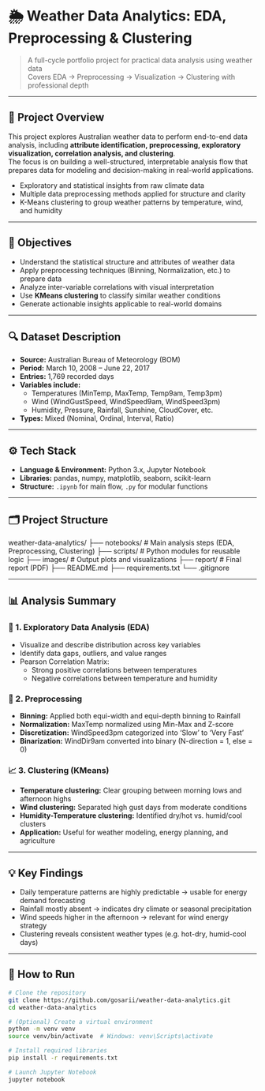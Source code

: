 # 🌦️ Weather Data Analytics: EDA, Preprocessing & Clustering

> A full-cycle portfolio project for practical data analysis using weather data  
> Covers EDA → Preprocessing → Visualization → Clustering with professional depth

---

## 📌 Project Overview

This project explores Australian weather data to perform end-to-end data analysis, including **attribute identification, preprocessing, exploratory visualization, correlation analysis, and clustering**.  
The focus is on building a well-structured, interpretable analysis flow that prepares data for modeling and decision-making in real-world applications.

- Exploratory and statistical insights from raw climate data  
- Multiple data preprocessing methods applied for structure and clarity  
- K-Means clustering to group weather patterns by temperature, wind, and humidity

---

## 🎯 Objectives

- Understand the statistical structure and attributes of weather data  
- Apply preprocessing techniques (Binning, Normalization, etc.) to prepare data  
- Analyze inter-variable correlations with visual interpretation  
- Use **KMeans clustering** to classify similar weather conditions  
- Generate actionable insights applicable to real-world domains

---

## 🔍 Dataset Description

- **Source:** Australian Bureau of Meteorology (BOM)  
- **Period:** March 10, 2008 – June 22, 2017  
- **Entries:** 1,769 recorded days  
- **Variables include:**  
  - Temperatures (MinTemp, MaxTemp, Temp9am, Temp3pm)  
  - Wind (WindGustSpeed, WindSpeed9am, WindSpeed3pm)  
  - Humidity, Pressure, Rainfall, Sunshine, CloudCover, etc.  
- **Types:** Mixed (Nominal, Ordinal, Interval, Ratio)

---

## ⚙️ Tech Stack

- **Language & Environment:** Python 3.x, Jupyter Notebook  
- **Libraries:** pandas, numpy, matplotlib, seaborn, scikit-learn  
- **Structure:** `.ipynb` for main flow, `.py` for modular functions

---

## 🗂️ Project Structure

weather-data-analytics/
├── notebooks/ # Main analysis steps (EDA, Preprocessing, Clustering)
├── scripts/ # Python modules for reusable logic
├── images/ # Output plots and visualizations
├── report/ # Final report (PDF)
├── README.md
├── requirements.txt
└── .gitignore



---

## 📊 Analysis Summary

### 🧪 1. Exploratory Data Analysis (EDA)
- Visualize and describe distribution across key variables  
- Identify data gaps, outliers, and value ranges  
- Pearson Correlation Matrix:  
  - Strong positive correlations between temperatures  
  - Negative correlations between temperature and humidity

### 🧹 2. Preprocessing
- **Binning:** Applied both equi-width and equi-depth binning to Rainfall  
- **Normalization:** MaxTemp normalized using Min-Max and Z-score  
- **Discretization:** WindSpeed3pm categorized into ‘Slow’ to ‘Very Fast’  
- **Binarization:** WindDir9am converted into binary (N-direction = 1, else = 0)

### 📈 3. Clustering (KMeans)
- **Temperature clustering:** Clear grouping between morning lows and afternoon highs  
- **Wind clustering:** Separated high gust days from moderate conditions  
- **Humidity-Temperature clustering:** Identified dry/hot vs. humid/cool clusters  
- **Application:** Useful for weather modeling, energy planning, and agriculture

---

## 💡 Key Findings

- Daily temperature patterns are highly predictable → usable for energy demand forecasting  
- Rainfall mostly absent → indicates dry climate or seasonal precipitation  
- Wind speeds higher in the afternoon → relevant for wind energy strategy  
- Clustering reveals consistent weather types (e.g. hot-dry, humid-cool days)

---

## 🚀 How to Run

```bash
# Clone the repository
git clone https://github.com/gosarii/weather-data-analytics.git
cd weather-data-analytics

# (Optional) Create a virtual environment
python -m venv venv
source venv/bin/activate  # Windows: venv\Scripts\activate

# Install required libraries
pip install -r requirements.txt

# Launch Jupyter Notebook
jupyter notebook
